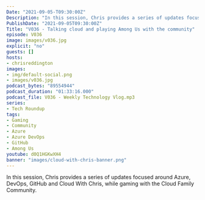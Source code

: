 ```yaml
---
Date: "2021-09-05-T09:30:00Z"
Description: "In this session, Chris provides a series of updates focused around Azure, DevOps, GitHub and Cloud With Chris, while gaming with the Cloud Family Community."
PublishDate: "2021-09-05T09:30:00Z"
Title: "V036 - Talking cloud and playing Among Us with the community"
episode: V036
image: images/v036.jpg
explicit: "no"
guests: []
hosts:
- chrisreddington
images:
- img/default-social.png
- images/v036.jpg
podcast_bytes: "89554944"
podcast_duration: "01:33:16.000"
podcast_file: V036 - Weekly Technology Vlog.mp3
series:
- Tech Roundup
tags:
- Gaming
- Community
- Azure
- Azure DevOps
- GitHub
- Among Us
youtube: d0Q1HGKwXH4
banner: "images/cloud-with-chris-banner.png"
---
```

In this session, Chris provides a series of updates focused around Azure, DevOps, GitHub and Cloud With Chris, while gaming with the Cloud Family Community.
